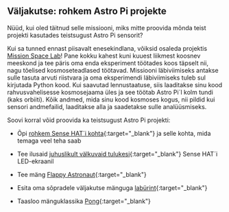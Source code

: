 ## Väljakutse: rohkem Astro Pi projekte

Nüüd, kui oled täitnud selle missiooni, miks mitte proovida mõnda teist projekti kasutades teistsugust Astro Pi sensorit?

Kui sa tunned ennast piisavalt enesekindlana, võiksid osaleda projektis [Mission Space Lab](https://astro-pi.org/missions/space-lab/)! Pane kokku kahest kuni kuuest liikmest koosnev meeskond ja tee päris oma enda eksperiment töötades koos täpselt nii, nagu tõelised kosmoseteadlased töötavad. Missiooni läbiviimiseks antakse sulle tasuta arvuti riistvara ja oma eksperimendi läbiviimiseks tuleb sul kirjutada Python kood. Kui saavutad lennustaatuse, siis laaditakse sinu kood rahvusvahelisesse kosmosejaama üles ja see töötab Astro Pi´l kolm tundi (kaks orbiiti). Kõik andmed, mida sinu kood kosmoses kogus, nii pildid kui sensori andmefailid, laaditakse alla ja saadetakse sulle analüüsmiseks.

Soovi korral võid proovida ka teistsugust Astro Pi projekti:

+ Õpi [rohkem Sense HAT´i kohta](https://projects.raspberrypi.org/en/projects/getting-started-with-the-sense-hat){:target="_blank"} ja selle kohta, mida temaga veel teha saab

+ Tee ilusaid [juhuslikult välkuvaid tulukesi](https://projects.raspberrypi.org/en/projects/sense-hat-random-sparkles){:target="_blank"} Sense HAT´i LED-ekraanil

+ Tee mäng [Flappy Astronaut](https://projects.raspberrypi.org/en/projects/flappy-astronaut){:target="_blank"}

+ Esita oma sõpradele väljakutse mänguga [labürint](https://projects.raspberrypi.org/en/projects/sense-hat-marble-maze){:target="_blank"}

+ Taasloo mänguklassika [Pong](https://projects.raspberrypi.org/en/projects/sense-hat-pong){:target="_blank"}